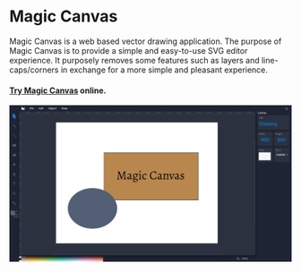 # Magic Canvas

Magic Canvas is a web based vector drawing application. The purpose of Magic Canvas is to provide a simple and easy-to-use SVG editor experience. It purposely removes some features such as layers and line-caps/corners in exchange for a more simple and pleasant experience.

#### [Try Magic Canvas](https://aishtomer.github.io/MagicCanvas/) online.

![Magic Canvas](./images/magic.png)
